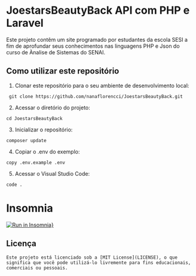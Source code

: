 # JoestarsBeautyBack API com PHP e Laravel

Este projeto contêm um site programado por estudantes da escola SESI a fim de aprofundar seus conhecimentos nas linguagens PHP e Json do curso de Ànalise de Sistemas do SENAI.

## Como utilizar este repositório

1. Clonar este repositório para o seu ambiente de desenvolvimento local:
```
 git clone https://github.com/nanaflorencci/JoestarsBeautyBack.git
```
2. Acessar o diretório do projeto:
```
cd JoestarsBeautyBack
```
3. Inicializar o repositório:
```
composer update
```
4. Copiar o .env do exemplo:
```
copy .env.example .env
```
5. Acessar o Visual Studio Code:
```
code .
```

# Insomnia

[![Run in Insomnia}](https://insomnia.rest/images/run.svg)](https)

## Licença

```
Este projeto está licenciado sob a [MIT License](LICENSE), o que significa que você pode utilizá-lo livremente para fins educacionais, comerciais ou pessoais.
```